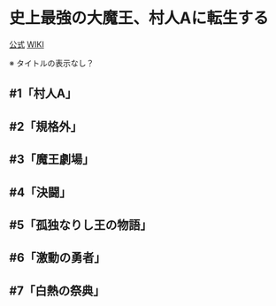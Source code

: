 # 史上最強の大魔王、村人Aに転生する

[公式](https://murabito-a-anime.com/) 
[WIKI](https://ja.wikipedia.org/wiki/%E5%8F%B2%E4%B8%8A%E6%9C%80%E5%BC%B7%E3%81%AE%E5%A4%A7%E9%AD%94%E7%8E%8B%E3%80%81%E6%9D%91%E4%BA%BAA%E3%81%AB%E8%BB%A2%E7%94%9F%E3%81%99%E3%82%8B) 

※ タイトルの表示なし？

## #1「村人A」

## #2「規格外」

## #3「魔王劇場」

## #4「決闘」

## #5「孤独なりし王の物語」

## #6「激動の勇者」

## #7「白熱の祭典」
